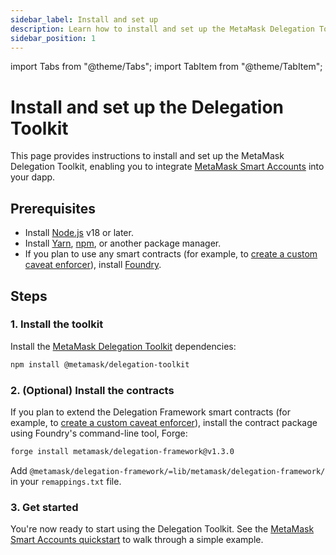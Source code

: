 ```yaml
---
sidebar_label: Install and set up
description: Learn how to install and set up the MetaMask Delegation Toolkit.
sidebar_position: 1
---
```


import Tabs from "@theme/Tabs";
import TabItem from "@theme/TabItem";

# Install and set up the Delegation Toolkit

This page provides instructions to install and set up the MetaMask Delegation Toolkit, enabling you to integrate [MetaMask Smart Accounts](../concepts/smart-accounts.md) into your dapp.

## Prerequisites

- Install [Node.js](https://nodejs.org/en/blog/release/v18.18.0) v18 or later.
- Install [Yarn](https://yarnpkg.com/),
    [npm](https://docs.npmjs.com/downloading-and-installing-node-js-and-npm), or another package manager.
- If you plan to use any smart contracts (for example, to
    [create a custom caveat enforcer](../how-to/create-delegation/create-custom-caveat-enforcer.md)),
    install [Foundry](https://book.getfoundry.sh/getting-started/installation).

## Steps

### 1. Install the toolkit

Install the [MetaMask Delegation Toolkit](https://github.com/MetaMask/delegation-toolkit) dependencies:

```bash npm2yarn
npm install @metamask/delegation-toolkit
```

### 2. (Optional) Install the contracts

If you plan to extend the Delegation Framework smart contracts (for example, to
[create a custom caveat enforcer](../how-to/create-delegation/create-custom-caveat-enforcer.md)), install
the contract package using Foundry's command-line tool, Forge:

```bash
forge install metamask/delegation-framework@v1.3.0
```

Add `@metamask/delegation-framework/=lib/metamask/delegation-framework/` in your `remappings.txt` file.

### 3. Get started

You're now ready to start using the Delegation Toolkit.
See the [MetaMask Smart Accounts quickstart](smart-account-quickstart/index.md) to walk through a simple example.
